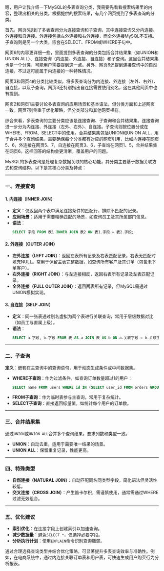 嗯，用户让我介绍一下MySQL的多表查询分类，我需要先看看搜索结果里的内容，整理出相关的分类。根据提供的搜索结果，有几个网页提到了多表查询的分类。

首先，网页5提到了多表查询分为连接查询和子查询，其中连接查询又分内连接、外连接和自连接。外连接包括左外连接和右外连接，而全外连接MySQL不支持。子查询则是另一个大类，嵌套在SELECT、FROM或WHERE子句中。

网页6的内容更详细一些，里面提到多表查询的分类包括合并结果集（如UNION和UNION ALL）、连接查询（内连接、外连接、自连接）和子查询。这里合并结果集也是一个分类，可能用户需要提到这一点。另外，网页6还提到连接查询中的自然连接，不过这可能属于内连接的一种特殊情况。

网页3和网页4的分类比较类似，将多表查询分为内连接、外连接（左外、右外）、自连接，以及子查询。网页3还特别指出自连接需要使用别名，这在其他网页中也有提到。

网页2和网页1主要讨论多表查询的应用场景和基本语法，但分类方面和上述网页一致。网页7则侧重于优化策略，但分类部分和其他网页相符。

综合来看，多表查询的主要分类应该是连接查询、子查询和合并结果集。连接查询进一步分为内连接、外连接（左外、右外）、自连接。子查询则按位置分或在WHERE、FROM、SELECT中的使用。合并结果集包括UNION和UNION ALL，用于合并多个查询结果。需要确保每个分类都有对应的网页引用，比如内连接在网页5、6，外连接在网页5、7，自连接在网页3、6，子查询在网页1、5，合并结果集在网页6。这样回答的结构会更清晰，覆盖用户的问题。




MySQL的多表查询是处理复杂数据关联的核心功能，其分类主要基于数据关联方式和查询结构。以下是其核心分类及特点：

---

### 一、连接查询
#### 1. **内连接（INNER JOIN）**
- **定义**：仅返回两个表中满足连接条件的匹配行，排除不匹配的记录。
- **应用场景**：适用于需要精确匹配的场景，如查询员工及其所属部门信息。
- **语法**：
  ```sql
  SELECT 字段 FROM 表1 INNER JOIN 表2 ON 表1.字段 = 表2.字段;
  ```

#### 2. **外连接（OUTER JOIN）**
- **左外连接（LEFT JOIN）**：返回左表所有记录及右表匹配记录，右表无匹配时填充NULL。常用于保留主表完整数据，如查询所有客户及其订单（包含未下单客户）。
- **右外连接（RIGHT JOIN）**：与左连接相反，返回右表所有记录及左表匹配记录。
- **全外连接（FULL OUTER JOIN）**：返回两表所有记录，但MySQL需通过UNION模拟实现。

#### 3. **自连接（SELF JOIN）**
- **定义**：同一张表通过别名虚拟为两个表进行关联查询，常用于层级数据对比（如员工与直属上级）。
- **语法**：
  ```sql
  SELECT a.字段, b.字段 FROM 表 AS a JOIN 表 AS b ON a.关联字段 = b.关联字段;
  ```

---

### 二、子查询
**定义**：嵌套在主查询中的查询语句，用于动态生成条件或中间数据集。
- **WHERE子查询**：作为过滤条件，如查询订单数量超过1的用户：
  ```sql
  SELECT name FROM users WHERE id IN (SELECT user_id FROM orders GROUP BY user_id HAVING COUNT(*) > 1);
  ```
- **FROM子查询**：作为临时表参与主查询，常用于复杂统计。
- **SELECT子查询**：直接返回标量值，如统计每个用户的订单数。

---

### 三、合并结果集
通过`UNION`或`UNION ALL`合并多个查询结果，要求列数和类型一致。
- **UNION**：自动去重，适用于需要唯一结果的场景。
- **UNION ALL**：保留重复记录，性能更高。

---

### 四、特殊类型
- **自然连接（NATURAL JOIN）**：自动匹配同名同类型字段，简化语法但灵活性较低。
- **交叉连接（CROSS JOIN）**：产生笛卡尔积，需谨慎使用，通常需通过WHERE过滤无效组合。

---

### 五、优化建议
- **索引优化**：在连接字段上创建索引以加速查询。
- **减少数据量**：避免`SELECT *`，仅选择必要字段。
- **分析执行计划**：使用`EXPLAIN`命令识别查询瓶颈。

通过合理选择查询类型并结合优化策略，可显著提升多表查询效率与准确性。例如，在电商系统中，通过内连接关联订单表和用户表，可快速生成用户购买行为分析报表。